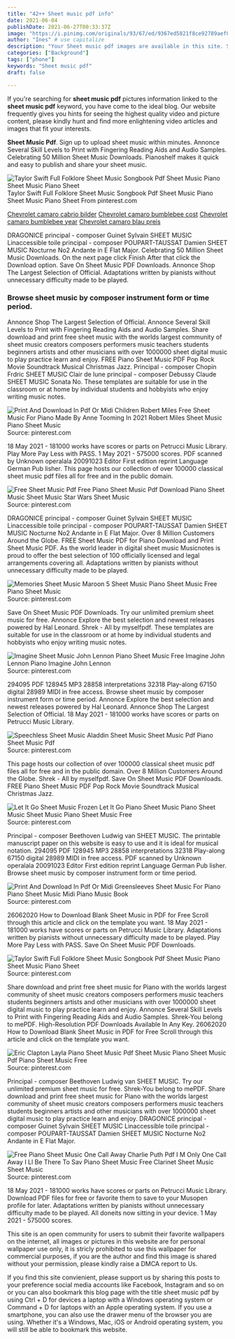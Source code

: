 ```yaml
---
title: "42++ Sheet music pdf info"
date: 2021-06-04
publishDate: 2021-06-27T00:33:37Z
image: "https://i.pinimg.com/originals/93/67/ed/9367ed5821f8ce92789aef04a6da1526.png"
author: "Ines" # use capitalize
description: "Your Sheet music pdf images are available in this site. Sheet music pdf are a topic that is being searched for and liked by netizens now. You can Get the Sheet music pdf files here. Find and Download all royalty-free photos."
categories: ["Background"]
tags: ["phone"]
keywords: "Sheet music pdf"
draft: false

---
```


If you're searching for **sheet music pdf** pictures information linked to the **sheet music pdf** keyword, you have come to the ideal  blog.  Our website frequently  gives you  hints  for seeing  the highest  quality video and picture  content, please kindly hunt and find more enlightening video articles and images  that fit your interests.

**Sheet Music Pdf**. Sign up to upload sheet music within minutes. Annonce Several Skill Levels to Print with Fingering Reading Aids and Audio Samples. Celebrating 50 Million Sheet Music Downloads. Pianoshelf makes it quick and easy to publish and share your sheet music.

![Taylor Swift Full Folklore Sheet Music Songbook Pdf Sheet Music Piano Sheet Music Piano Sheet](https://i.pinimg.com/originals/f3/c0/7e/f3c07ed036ab6a66270e3039129c2cb4.png "Taylor Swift Full Folklore Sheet Music Songbook Pdf Sheet Music Piano Sheet Music Piano Sheet")
Taylor Swift Full Folklore Sheet Music Songbook Pdf Sheet Music Piano Sheet Music Piano Sheet From pinterest.com

[Chevrolet camaro cabrio bilder](/chevrolet-camaro-cabrio-bilder/)
[Chevrolet camaro bumblebee cost](/chevrolet-camaro-bumblebee-cost/)
[Chevrolet camaro bumblebee year](/chevrolet-camaro-bumblebee-year/)
[Chevrolet camaro blau preis](/chevrolet-camaro-blau-preis/)

DRAGONICE principal - composer Guinet Sylvain SHEET MUSIC Linaccessible toile principal - composer POUPART-TAUSSAT Damien SHEET MUSIC Nocturne No2 Andante in E Flat Major. Celebrating 50 Million Sheet Music Downloads. On the next page click Finish After that click the Download option. Save On Sheet Music PDF Downloads. Annonce Shop The Largest Selection of Official. Adaptations written by pianists without unnecessary difficulty made to be played.

### Browse sheet music by composer instrument form or time period.

Annonce Shop The Largest Selection of Official. Annonce Several Skill Levels to Print with Fingering Reading Aids and Audio Samples. Share download and print free sheet music with the worlds largest community of sheet music creators composers performers music teachers students beginners artists and other musicians with over 1000000 sheet digital music to play practice learn and enjoy. FREE Piano Sheet Music PDF Pop Rock Movie Soundtrack Musical Christmas Jazz. Principal - composer Chopin Frdric SHEET MUSIC Clair de lune principal - composer Debussy Claude SHEET MUSIC Sonata No. These templates are suitable for use in the classroom or at home by individual students and hobbyists who enjoy writing music notes.


![Print And Download In Pdf Or Midi Children Robert Miles Free Sheet Music For Piano Made By Anne Tooming In 2021 Robert Miles Sheet Music Piano Sheet Music](https://i.pinimg.com/originals/eb/59/ab/eb59ab21d47d1b5ef675d80fff476d67.png "Print And Download In Pdf Or Midi Children Robert Miles Free Sheet Music For Piano Made By Anne Tooming In 2021 Robert Miles Sheet Music Piano Sheet Music")
Source: pinterest.com

18 May 2021 - 181000 works have scores or parts on Petrucci Music Library. Play More Pay Less with PASS. 1 May 2021 - 575000 scores. PDF scanned by Unknown operalala 20091023 Editor First edition reprint Language German Pub lisher. This page hosts our collection of over 100000 classical sheet music pdf files all for free and in the public domain.

![Free Sheet Music Pdf Free Piano Sheet Music Pdf Download Piano Sheet Music Sheet Music Star Wars Sheet Music](https://i.pinimg.com/originals/92/ab/b6/92abb65d5cdccb8531029413dcf22d5f.jpg "Free Sheet Music Pdf Free Piano Sheet Music Pdf Download Piano Sheet Music Sheet Music Star Wars Sheet Music")
Source: pinterest.com

DRAGONICE principal - composer Guinet Sylvain SHEET MUSIC Linaccessible toile principal - composer POUPART-TAUSSAT Damien SHEET MUSIC Nocturne No2 Andante in E Flat Major. Over 8 Million Customers Around the Globe. FREE Sheet Music PDF for Piano Download and Print Sheet Music PDF. As the world leader in digital sheet music Musicnotes is proud to offer the best selection of 100 officially licensed and legal arrangements covering all. Adaptations written by pianists without unnecessary difficulty made to be played.

![Memories Sheet Music Maroon 5 Sheet Music Piano Sheet Music Free Piano Sheet Music](https://i.pinimg.com/originals/cc/b1/8c/ccb18c14e1368d2cef4a25d6f88db85f.png "Memories Sheet Music Maroon 5 Sheet Music Piano Sheet Music Free Piano Sheet Music")
Source: pinterest.com

Save On Sheet Music PDF Downloads. Try our unlimited premium sheet music for free. Annonce Explore the best selection and newest releases powered by Hal Leonard. Shrek - All by myselfpdf. These templates are suitable for use in the classroom or at home by individual students and hobbyists who enjoy writing music notes.

![Imagine Sheet Music John Lennon Piano Sheet Music Free Imagine John Lennon Piano Imagine John Lennon](https://i.pinimg.com/originals/41/7b/3a/417b3ae49df6879d46faf31da586c76e.jpg "Imagine Sheet Music John Lennon Piano Sheet Music Free Imagine John Lennon Piano Imagine John Lennon")
Source: pinterest.com

294095 PDF 128945 MP3 28858 interpretations 32318 Play-along 67150 digital 28989 MIDI in free access. Browse sheet music by composer instrument form or time period. Annonce Explore the best selection and newest releases powered by Hal Leonard. Annonce Shop The Largest Selection of Official. 18 May 2021 - 181000 works have scores or parts on Petrucci Music Library.

![Speechless Sheet Music Aladdin Sheet Music Sheet Music Pdf Piano Sheet Music Pdf](https://i.pinimg.com/originals/d3/63/2d/d3632dfa1b016b762038cdb416a3a411.png "Speechless Sheet Music Aladdin Sheet Music Sheet Music Pdf Piano Sheet Music Pdf")
Source: pinterest.com

This page hosts our collection of over 100000 classical sheet music pdf files all for free and in the public domain. Over 8 Million Customers Around the Globe. Shrek - All by myselfpdf. Save On Sheet Music PDF Downloads. FREE Piano Sheet Music PDF Pop Rock Movie Soundtrack Musical Christmas Jazz.

![Let It Go Sheet Music Frozen Let It Go Piano Sheet Music Piano Sheet Music Sheet Music Piano Sheet Music Free](https://i.pinimg.com/originals/cb/24/52/cb245221e69794e19e4acdb89329f1be.jpg "Let It Go Sheet Music Frozen Let It Go Piano Sheet Music Piano Sheet Music Sheet Music Piano Sheet Music Free")
Source: pinterest.com

Principal - composer Beethoven Ludwig van SHEET MUSIC. The printable manuscript paper on this website is easy to use and it is ideal for musical notation. 294095 PDF 128945 MP3 28858 interpretations 32318 Play-along 67150 digital 28989 MIDI in free access. PDF scanned by Unknown operalala 20091023 Editor First edition reprint Language German Pub lisher. Browse sheet music by composer instrument form or time period.

![Print And Download In Pdf Or Midi Greensleeves Sheet Music For Piano Piano Sheet Music Midi Piano Music Book](https://i.pinimg.com/originals/8b/06/84/8b0684c85527e26c9cb2747d37db04e0.jpg "Print And Download In Pdf Or Midi Greensleeves Sheet Music For Piano Piano Sheet Music Midi Piano Music Book")
Source: pinterest.com

26062020 How to Download Blank Sheet Music in PDF for Free Scroll through this article and click on the template you want. 18 May 2021 - 181000 works have scores or parts on Petrucci Music Library. Adaptations written by pianists without unnecessary difficulty made to be played. Play More Pay Less with PASS. Save On Sheet Music PDF Downloads.

![Taylor Swift Full Folklore Sheet Music Songbook Pdf Sheet Music Piano Sheet Music Piano Sheet](https://i.pinimg.com/originals/f3/c0/7e/f3c07ed036ab6a66270e3039129c2cb4.png "Taylor Swift Full Folklore Sheet Music Songbook Pdf Sheet Music Piano Sheet Music Piano Sheet")
Source: pinterest.com

Share download and print free sheet music for Piano with the worlds largest community of sheet music creators composers performers music teachers students beginners artists and other musicians with over 1000000 sheet digital music to play practice learn and enjoy. Annonce Several Skill Levels to Print with Fingering Reading Aids and Audio Samples. Shrek-You belong to mePDF. High-Resolution PDF Downloads Available In Any Key. 26062020 How to Download Blank Sheet Music in PDF for Free Scroll through this article and click on the template you want.

![Eric Clapton Layla Piano Sheet Music Pdf Sheet Music Piano Sheet Music Pdf Piano Sheet Music Free](https://i.pinimg.com/originals/9a/97/67/9a9767f129e403c7277666bd0b89a11f.png "Eric Clapton Layla Piano Sheet Music Pdf Sheet Music Piano Sheet Music Pdf Piano Sheet Music Free")
Source: pinterest.com

Principal - composer Beethoven Ludwig van SHEET MUSIC. Try our unlimited premium sheet music for free. Shrek-You belong to mePDF. Share download and print free sheet music for Piano with the worlds largest community of sheet music creators composers performers music teachers students beginners artists and other musicians with over 1000000 sheet digital music to play practice learn and enjoy. DRAGONICE principal - composer Guinet Sylvain SHEET MUSIC Linaccessible toile principal - composer POUPART-TAUSSAT Damien SHEET MUSIC Nocturne No2 Andante in E Flat Major.

![Free Piano Sheet Music One Call Away Charlie Puth Pdf I M Only One Call Away I Ll Be There To Sav Piano Sheet Music Free Clarinet Sheet Music Sheet Music](https://i.pinimg.com/originals/93/67/ed/9367ed5821f8ce92789aef04a6da1526.png "Free Piano Sheet Music One Call Away Charlie Puth Pdf I M Only One Call Away I Ll Be There To Sav Piano Sheet Music Free Clarinet Sheet Music Sheet Music")
Source: pinterest.com

18 May 2021 - 181000 works have scores or parts on Petrucci Music Library. Download PDF files for free or favorite them to save to your Musopen profile for later. Adaptations written by pianists without unnecessary difficulty made to be played. All doneits now sitting in your device. 1 May 2021 - 575000 scores.

This site is an open community for users to submit their favorite wallpapers on the internet, all images or pictures in this website are for personal wallpaper use only, it is stricly prohibited to use this wallpaper for commercial purposes, if you are the author and find this image is shared without your permission, please kindly raise a DMCA report to Us.

If you find this site convienient, please support us by sharing this posts to your preference social media accounts like Facebook, Instagram and so on or you can also bookmark this blog page with the title sheet music pdf by using Ctrl + D for devices a laptop with a Windows operating system or Command + D for laptops with an Apple operating system. If you use a smartphone, you can also use the drawer menu of the browser you are using. Whether it's a Windows, Mac, iOS or Android operating system, you will still be able to bookmark this website.
